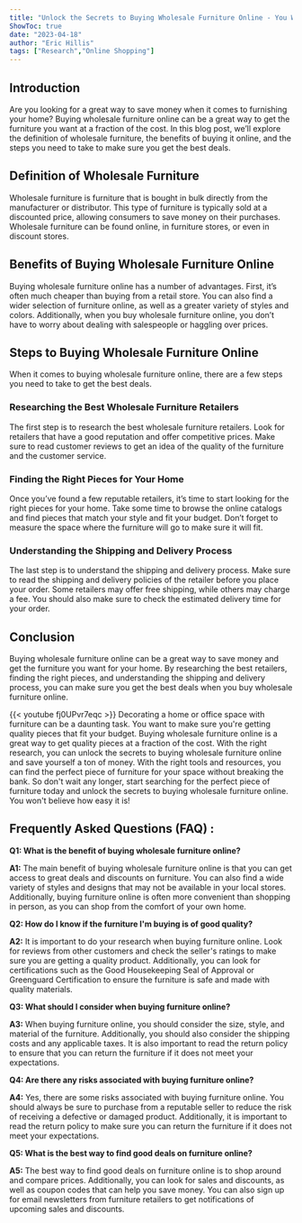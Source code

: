 ```yaml
---
title: "Unlock the Secrets to Buying Wholesale Furniture Online - You Won't Believe How Easy It Is!"
ShowToc: true 
date: "2023-04-18"
author: "Eric Hillis" 
tags: ["Research","Online Shopping"]
---
```

## Introduction

Are you looking for a great way to save money when it comes to furnishing your home? Buying wholesale furniture online can be a great way to get the furniture you want at a fraction of the cost. In this blog post, we’ll explore the definition of wholesale furniture, the benefits of buying it online, and the steps you need to take to make sure you get the best deals. 

## Definition of Wholesale Furniture

Wholesale furniture is furniture that is bought in bulk directly from the manufacturer or distributor. This type of furniture is typically sold at a discounted price, allowing consumers to save money on their purchases. Wholesale furniture can be found online, in furniture stores, or even in discount stores. 

## Benefits of Buying Wholesale Furniture Online

Buying wholesale furniture online has a number of advantages. First, it’s often much cheaper than buying from a retail store. You can also find a wider selection of furniture online, as well as a greater variety of styles and colors. Additionally, when you buy wholesale furniture online, you don’t have to worry about dealing with salespeople or haggling over prices. 

## Steps to Buying Wholesale Furniture Online

When it comes to buying wholesale furniture online, there are a few steps you need to take to get the best deals. 

### Researching the Best Wholesale Furniture Retailers

The first step is to research the best wholesale furniture retailers. Look for retailers that have a good reputation and offer competitive prices. Make sure to read customer reviews to get an idea of the quality of the furniture and the customer service. 

### Finding the Right Pieces for Your Home

Once you’ve found a few reputable retailers, it’s time to start looking for the right pieces for your home. Take some time to browse the online catalogs and find pieces that match your style and fit your budget. Don’t forget to measure the space where the furniture will go to make sure it will fit. 

### Understanding the Shipping and Delivery Process

The last step is to understand the shipping and delivery process. Make sure to read the shipping and delivery policies of the retailer before you place your order. Some retailers may offer free shipping, while others may charge a fee. You should also make sure to check the estimated delivery time for your order. 

## Conclusion

Buying wholesale furniture online can be a great way to save money and get the furniture you want for your home. By researching the best retailers, finding the right pieces, and understanding the shipping and delivery process, you can make sure you get the best deals when you buy wholesale furniture online.

{{< youtube fj0UPvr7eqc >}} 
Decorating a home or office space with furniture can be a daunting task. You want to make sure you're getting quality pieces that fit your budget. Buying wholesale furniture online is a great way to get quality pieces at a fraction of the cost. With the right research, you can unlock the secrets to buying wholesale furniture online and save yourself a ton of money. With the right tools and resources, you can find the perfect piece of furniture for your space without breaking the bank. So don't wait any longer, start searching for the perfect piece of furniture today and unlock the secrets to buying wholesale furniture online. You won't believe how easy it is!

## Frequently Asked Questions (FAQ) :
**Q1: What is the benefit of buying wholesale furniture online?**

**A1:** The main benefit of buying wholesale furniture online is that you can get access to great deals and discounts on furniture. You can also find a wide variety of styles and designs that may not be available in your local stores. Additionally, buying furniture online is often more convenient than shopping in person, as you can shop from the comfort of your own home.

**Q2: How do I know if the furniture I'm buying is of good quality?**

**A2:** It is important to do your research when buying furniture online. Look for reviews from other customers and check the seller's ratings to make sure you are getting a quality product. Additionally, you can look for certifications such as the Good Housekeeping Seal of Approval or Greenguard Certification to ensure the furniture is safe and made with quality materials.

**Q3: What should I consider when buying furniture online?**

**A3:** When buying furniture online, you should consider the size, style, and material of the furniture. Additionally, you should also consider the shipping costs and any applicable taxes. It is also important to read the return policy to ensure that you can return the furniture if it does not meet your expectations.

**Q4: Are there any risks associated with buying furniture online?**

**A4:** Yes, there are some risks associated with buying furniture online. You should always be sure to purchase from a reputable seller to reduce the risk of receiving a defective or damaged product. Additionally, it is important to read the return policy to make sure you can return the furniture if it does not meet your expectations.

**Q5: What is the best way to find good deals on furniture online?**

**A5:** The best way to find good deals on furniture online is to shop around and compare prices. Additionally, you can look for sales and discounts, as well as coupon codes that can help you save money. You can also sign up for email newsletters from furniture retailers to get notifications of upcoming sales and discounts.



